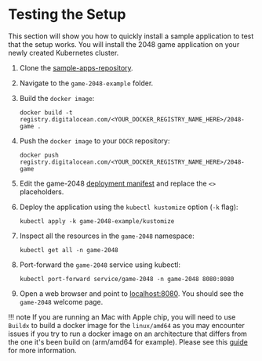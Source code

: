 # Testing the Setup

This section will show you how to quickly install a sample application to test that the setup works.
You will install the 2048 game application on your newly created Kubernetes cluster.

1. Clone the [sample-apps-repository](https://github.com/digitalocean/kubernetes-sample-apps).
2. Navigate to the `game-2048-example` folder.
3. Build the `docker image`:

    ```shell
    docker build -t registry.digitalocean.com/<YOUR_DOCKER_REGISTRY_NAME_HERE>/2048-game .
    ```

4. Push the `docker image` to your `DOCR` repository:

    ```shell
    docker push registry.digitalocean.com/<YOUR_DOCKER_REGISTRY_NAME_HERE>/2048-game
    ```

5. Edit the game-2048 [deployment manifest](kustomize/resources/deployment.yaml) and replace the `<>` placeholders.
6. Deploy the application using the `kubectl kustomize` option (`-k` flag):

    ```shell
    kubectl apply -k game-2048-example/kustomize
    ```

7. Inspect all the resources in the `game-2048` namespace:

    ```shell
    kubectl get all -n game-2048
    ```

8. Port-forward the `game-2048` service using kubectl:

    ```shell
    kubectl port-forward service/game-2048 -n game-2048 8080:8080
    ```

9. Open a web browser and point to [localhost:8080](http://localhost:8080/). You should see the `game-2048` welcome page.

!!! note
    If you are running an Mac with Apple chip, you will need to use `Buildx` to build a docker image for the `linux/amd64` as you may encounter issues if you try to run a docker image on an architecture that differs from the one it's been build on (arm/amd64 for example).
    Please see this [guide](https://github.com/docker/buildx#building-multi-platform-images) for more information.
